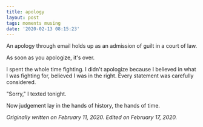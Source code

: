 ```yaml
---
title: apology
layout: post
tags: moments musing
date: '2020-02-13 08:15:23'
---
```


An apology through email holds up as an admission of guilt in a court of law.

As soon as you apologize, it's over.

I spent the whole time fighting. I didn't apologize because I believed in what I was fighting for, believed I was in the right. Every statement was carefully considered.

"Sorry," I texted tonight.

Now judgement lay in the hands of history, the hands of time.

*Originally written on February 11, 2020. Edited on February 17, 2020.*